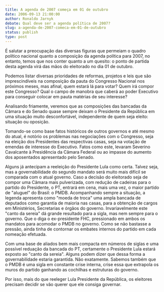 ```yaml
---
title: A agenda de 2007 começa em 01 de outubro
date: 2006-09-13 21:00:00
author: Ronaldo Jarnyk
debate: Qual deve ser a agenda política de 2007?
slug: a-agenda-de-2007-comeca-em-01-de-outubro
status: publish 
type: post
---
```


É salutar a preocupação das diversas figuras que permeiam o quadro político nacional quanto a composição da agenda política para 2007, no entanto, temos que nos conter quanto a um quesito: o ponto de partida desta agenda virá das mãos do eleitorado no dia 01 de outubro.


Podemos listar diversas prioridades de reformas, projetos e leis que são imprescindíveis na composição da pauta do Congresso Nacional nos próximos meses, mas afinal, quem estará lá para votar? Quem irá compor este Congresso? Qual o campo de manobra que caberá ao poder Executivo para conseguir colocar em pauta matérias de seu interesse?


Analisando friamente, veremos que as composições das bancadas da Câmara e do Senado quase sempre deixam o Presidente da República em uma situação muito desconfortável, independente de quem seja eleito: situação ou oposição.


Tomando-se como base fatos históricos de outros governos e até mesmo do atual, é notório os problemas nas negociações com o Congresso, seja na eleição dos Presidentes das respectivas casas, seja na votação de emendas de interesse do Executivo. Fatos como este, levaram Severino Cavalcante à Presidência da Câmara Federal ou ao impasse do aumento dos aposentados apresentado pelo Senado.


Alguns já antecipam a reeleição do Presidente Lula como certa. Talvez seja, mas a governabilidade do segundo mandato será muito mais difícil se comparada com o atual governo. Caso a decisão do eleitorado seja de compor uma Câmara mais pulverizada, com redução de cadeiras para o partido do Presidente, o PT, entrará em cena, mais uma vez, o maior partido de "aluguel" do Brasil: o PMDB. Acompanhando sempre a situação, a legenda apresenta como "moeda de troca" uma ampla bancada de deputados como garantia de maioria nas casas, para a obtenção de cargos em Ministérios, Secretarias e órgãos do governo. Invariavelmente este "canto da sereia" dá grande resultado para a sigla, mas nem sempre para o governo. Que o diga o ex-presidente FHC, pressionado em ambos os mandatos para acomodar o PMDB no governo. Como se não bastasse a pressão, ainda tinha de contornar os embates internos do partido em cada nomeação efetuada.


Com uma base de aliados bem mais compacta em números de siglas e uma possível reduação da bancada do PT, certamente o Presidente Lula estará exposto ao "canto da sereia". Alguns podem dizer que dessa forma a governabilidade estaria garantida. Não exatamente. Sabemos também que o PMDB é uma sigla em constante crise interna, crise essa que extrapola os muros do partido ganhando as cochilhas e estruturas do governo.


Por isso, mais do que reeleger Lula Presidente da República, os eleitores precisam decidir se vão querer que ele consiga governar.


